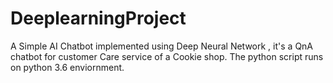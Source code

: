 # DeeplearningProject

A Simple AI Chatbot implemented using Deep Neural Network , it's a QnA chatbot for customer Care service of a Cookie shop. The python script runs on python 3.6 enviornment.
